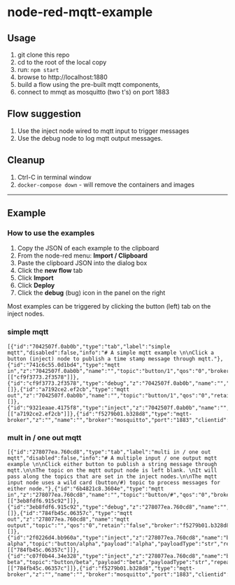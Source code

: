 # node-red-mqtt-example

## Usage

1. git clone this repo
2. cd to the root of the local copy
3. run: `npm start`
4. browse to http://localhost:1880
5. build a flow using the pre-built mqtt components,
6. connect to mmqt as mosquitto (two t's) on port 1883

## Flow suggestion

1. Use the inject node wired to mqtt input to trigger messages
2. Use the debug node to log mqtt output messages.

## Cleanup

1. Ctrl-C in terminal window
2. `docker-compose down` - will remove the containers and images

* * *

## Example

### How to use the examples

1. Copy the JSON of each example to the clipboard
2. From the node-red menu: __Import / Clipboard__
3. Paste the clipboard JSON into the dialog box
4. Click the __new flow__ tab
5. Click __Import__
6. Click __Deploy__
7. Click the __debug__ (bug) icon in the panel on the right

Most examples can be triggered by clicking the button (left) tab on the inject nodes.

### simple mqtt

```
[{"id":"7042507f.0ab0b","type":"tab","label":"simple mqtt","disabled":false,"info":"# A simple mqtt example \n\nClick a button (inject) node to publish a time stamp message through mqtt."},{"id":"741c6c55.0d1bd4","type":"mqtt in","z":"7042507f.0ab0b","name":"","topic":"button/1","qos":"0","broker":"f5279b01.b328d8","x":120,"y":160,"wires":[["cf9f3773.2f3578"]]},{"id":"cf9f3773.2f3578","type":"debug","z":"7042507f.0ab0b","name":"","active":true,"tosidebar":true,"console":false,"tostatus":false,"complete":"payload","x":290,"y":160,"wires":[]},{"id":"a7192ce2.ef2cb","type":"mqtt out","z":"7042507f.0ab0b","name":"","topic":"button/1","qos":"0","retain":"false","broker":"f5279b01.b328d8","x":290,"y":100,"wires":[]},{"id":"9321eaae.4175f8","type":"inject","z":"7042507f.0ab0b","name":"","topic":"","payload":"","payloadType":"date","repeat":"","crontab":"","once":false,"onceDelay":0.1,"x":120,"y":100,"wires":[["a7192ce2.ef2cb"]]},{"id":"f5279b01.b328d8","type":"mqtt-broker","z":"","name":"","broker":"mosquitto","port":"1883","clientid":"","usetls":false,"compatmode":true,"keepalive":"60","cleansession":true,"birthTopic":"","birthQos":"0","birthPayload":"","closeTopic":"","closeQos":"0","closePayload":"","willTopic":"","willQos":"0","willPayload":""}]
```

### mult in / one out mqtt

```
[{"id":"278077ea.760cd8","type":"tab","label":"multi in / one out mqtt","disabled":false,"info":"# A multiple input / one output mqtt example \n\nClick either button to publish a string message through mqtt.\n\nThe topic on the mqtt output node is left blank. \nIt will pass along the topics that are set in the inject nodes.\n\nThe mqtt input node uses a wild card (button/#) topic to process messages for either node."},{"id":"6b4821c8.3604e","type":"mqtt in","z":"278077ea.760cd8","name":"","topic":"button/#","qos":"0","broker":"f5279b01.b328d8","x":100,"y":240,"wires":[["3eb8fdf6.915c92"]]},{"id":"3eb8fdf6.915c92","type":"debug","z":"278077ea.760cd8","name":"","active":true,"tosidebar":true,"console":false,"tostatus":false,"complete":"payload","x":310,"y":240,"wires":[]},{"id":"784fb45c.06357c","type":"mqtt out","z":"278077ea.760cd8","name":"mqtt output","topic":"","qos":"0","retain":"false","broker":"f5279b01.b328d8","x":330,"y":120,"wires":[]},{"id":"2f0226d4.bb960a","type":"inject","z":"278077ea.760cd8","name":"button alpha","topic":"button/alpha","payload":"alpha","payloadType":"str","repeat":"","crontab":"","once":false,"onceDelay":0.1,"x":110,"y":100,"wires":[["784fb45c.06357c"]]},{"id":"c07f0b44.34e328","type":"inject","z":"278077ea.760cd8","name":"button beta","topic":"button/beta","payload":"beta","payloadType":"str","repeat":"","crontab":"","once":false,"onceDelay":0.1,"x":110,"y":160,"wires":[["784fb45c.06357c"]]},{"id":"f5279b01.b328d8","type":"mqtt-broker","z":"","name":"","broker":"mosquitto","port":"1883","clientid":"","usetls":false,"compatmode":true,"keepalive":"60","cleansession":true,"birthTopic":"","birthQos":"0","birthPayload":"","closeTopic":"","closeQos":"0","closePayload":"","willTopic":"","willQos":"0","willPayload":""}]
```

